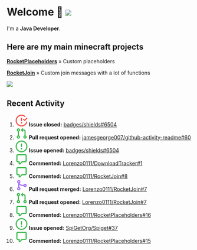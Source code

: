 # Welcome 👋 ![](https://hit.yhype.me/github/profile?user_id=69311874)

I'm a **Java Developer**.

## Here are my main minecraft projects

**[RocketPlaceholders](https://github.com/Lorenzo0111/RocketPlaceholders)** » Custom placeholders

**[RocketJoin](https://github.com/Lorenzo0111/RocketJoin)** » Custom join messages with a lot of functions

[![](https://github-readme-stats.vercel.app/api?username=Lorenzo0111&show_icons=true&count_private=true)](https://github.com/Lorenzo0111)

## Recent Activity

<!--START_SECTION:activity-->
1. ![issueClosed] **Issue closed:** [badges/shields#6504](https://github.com/badges/shields/issues/6504)
2. ![pullRequestOpened] **Pull request opened:** [jamesgeorge007/github-activity-readme#60](https://github.com/jamesgeorge007/github-activity-readme/pull/60)
3. ![issueOpened] **Issue opened:** [badges/shields#6504](https://github.com/badges/shields/issues/6504)
4. ![comment] **Commented:** [Lorenzo0111/DownloadTracker#1](https://github.com/Lorenzo0111/DownloadTracker/issues/1)
5. ![comment] **Commented:** [Lorenzo0111/RocketJoin#8](https://github.com/Lorenzo0111/RocketJoin/issues/8)
6. ![pullRequestMerged] **Pull request merged:** [Lorenzo0111/RocketJoin#7](https://github.com/Lorenzo0111/RocketJoin/pull/7)
7. ![pullRequestOpened] **Pull request opened:** [Lorenzo0111/RocketJoin#7](https://github.com/Lorenzo0111/RocketJoin/pull/7)
8. ![comment] **Commented:** [Lorenzo0111/RocketPlaceholders#16](https://github.com/Lorenzo0111/RocketPlaceholders/issues/16)
9. ![issueOpened] **Issue opened:** [SpiGetOrg/Spiget#37](https://github.com/SpiGetOrg/Spiget/issues/37)
10. ![comment] **Commented:** [Lorenzo0111/RocketPlaceholders#15](https://github.com/Lorenzo0111/RocketPlaceholders/issues/15)
<!--END_SECTION:activity-->

[issueOpened]: https://github.com/Lorenzo0111/Lorenzo0111/raw/main/media/IssueOpened.svg
[issueClosed]: https://github.com/Lorenzo0111/Lorenzo0111/raw/main/media/IssueClosed.svg
[pullRequestOpened]: https://github.com/Lorenzo0111/Lorenzo0111/raw/main/media/PullRequestOpened.svg
[pullRequestClosed]: https://github.com/Lorenzo0111/Lorenzo0111/raw/main/media/PullRequestClosed.svg
[pullRequestMerged]: https://github.com/Lorenzo0111/Lorenzo0111/raw/main/media/PullRequestMerged.svg
[comment]: https://github.com/Lorenzo0111/Lorenzo0111/raw/main/media/Comment.svg